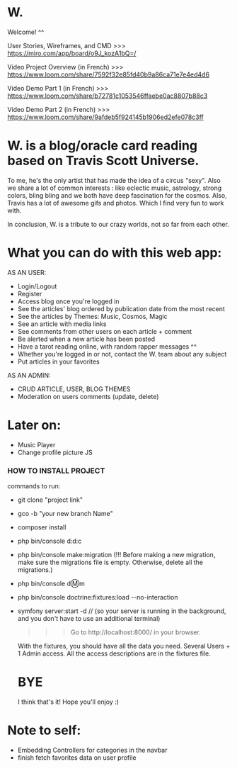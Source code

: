 # W.

Welcome! ^^

User Stories, Wireframes, and CMD >>> https://miro.com/app/board/o9J_kozA1bQ=/

Video Project Overview (in French) >>> https://www.loom.com/share/7592f32e85fd40b9a86ca71e7e4ed4d6

Video Demo Part 1 (in French) >>> https://www.loom.com/share/b72781c1053546ffaebe0ac8807b88c3

Video Demo Part 2 (in French) >>> https://www.loom.com/share/9afdeb5f924145b1906ed2efe078c3ff


# W. is a blog/oracle card reading based on Travis Scott Universe. 

To me, he's the only artist that has made the idea of a circus "sexy". Also we share a lot of common interests : like eclectic music, astrology, strong colors, bling bling and we both have deep fascination for the cosmos.
Also, Travis has a lot of awesome gifs and photos. Which I find very fun to work with.

In conclusion, W. is a tribute to our crazy worlds, not so far from each other. 


# What you can do with this web app:

AS AN USER:
- Login/Logout
- Register
- Access blog once you're logged in
- See the articles' blog ordered by publication date from the most recent
- See the articles by Themes: Music, Cosmos, Magic
- See an article with media links
- See comments from other users on each article + comment
- Be alerted when a new article has been posted
- Have a tarot reading online, with random rapper messages ^^
- Whether you're logged in or not, contact the W. team about any subject
- Put articles in your favorites

AS AN ADMIN:
- CRUD ARTICLE, USER, BLOG THEMES
- Moderation on users comments (update, delete)

# Later on:
- Music Player
- Change profile picture JS

### HOW TO INSTALL PROJECT

commands to run:
- git clone "project link"
- gco -b "your new branch Name"
- composer install
- php bin/console d:d:c
- php bin/console make:migration (!!! Before making a new migration, make sure the migrations file is empty. Otherwise, delete all the migrations.)
- php bin/console d:m:m
- php bin/console doctrine:fixtures:load --no-interaction
- symfony server:start -d // (so your server is running in the background, and you don't have to use an additional terminal)
  
  >>> Go to http://localhost:8000/ in your browser.
  
  With the fixtures, you should have all the data you need.
  Several Users + 1 Admin access. 
  All the access descriptions are in the fixtures file.
  
  
  # BYE
  
  I think that's it! Hope you'll enjoy :)



# Note to self:
- Embedding Controllers for categories in the navbar
- finish fetch favorites data on user profile
